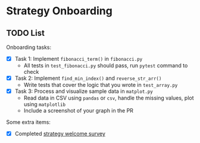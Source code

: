 # Strategy Onboarding

## TODO List

Onboarding tasks:

- [x] Task 1: Implement `fibonacci_term()` in `fibonacci.py`
  - All tests in `test_fibonacci.py` should pass, run `pytest` command to check
- [x] Task 2: Implement `find_min_index()` and `reverse_str_arr()`
  - Write tests that cover the logic that you wrote in `test_array.py`
- [x] Task 3: Process and visualize sample data in `matplot.py`
  - Read data in CSV using `pandas` or `csv`, handle the missing values, plot using `matplotlib`
  - Include a screenshot of your graph in the PR

Some extra items:

- [x] Completed [strategy welcome survey](https://forms.gle/SKozF7TUn8o385zd8)

<!-- 
## Questions

Feel free to put any questions, comments, or concerns here. If you have anything you want reviewers to double-check, also good to flag it here!
-->
